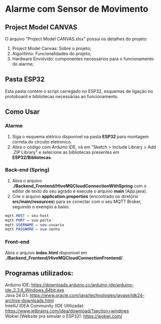 # Alarme com Sensor de Movimento

## Project Model CANVAS 
O arquivo "Project Model CANVAS.xlsx" possui os detalhes do projeto: 
 1. Project Model Canvas: Sobre o projeto;
 2. Algorítimo: Funcionalidades do projeto; 
 3. Hardware Envolvido: componentes necessários para o funcionamento do alarme; 

## Pasta ESP32
Esta pasta contém o script carregado no ESP32, esquemas de ligação no protoboard e bibliotecas necessárias ao funcionamento.

## Como Usar 
### Alarme
1. Siga o esquema elétrico disponível na pasta **ESP32** para montagem correta do circuito eletronico.
2. Abra o código com Arduino IDE, vá em "Sketch > Include Library > Add .ZIP Library" e selecione as bibliotecas presentes em **ESP32/Bibliotecas**.

### Back-end (Spring)
1. Abra o arquivo **./Backend_Frontend/HiveMQCloudConnectionWithSpring** com o editor de texto do seu agrado e execute o arquivo **main** (App.java).
2. Crie o arquivo **application.properties** (encontrado no diretório **src/main/resources**) para se conectar com o seu MQTT Broker, seguindo o exemplo a baixo.
~~~ Java
mqtt.HOST = seu-host
mqtt.PORT = sua-porta
mqtt.USERNAME = seu-usuario
mqtt.PASSWORD = sua-senha
~~~

### Front-end
Abra o arquivo **index.html** disponível em **./Backend_Frontend/HiveMQCloudConnectionFrontend/**.

## Programas utilizados:
Arduino IDE: https://downloads.arduino.cc/arduino-ide/arduino-ide_2.3.6_Windows_64bit.exe <br>
Java 24.0.1: https://www.oracle.com/java/technologies/javase/jdk24-archive-downloads.html <br>
IntelliJ IDEA Community (IDE Utilizada): https://www.jetbrains.com/idea/download/?section=windows <br>
Wokwi (Website pra simular o ESP32): https://wokwi.com/ <br>
